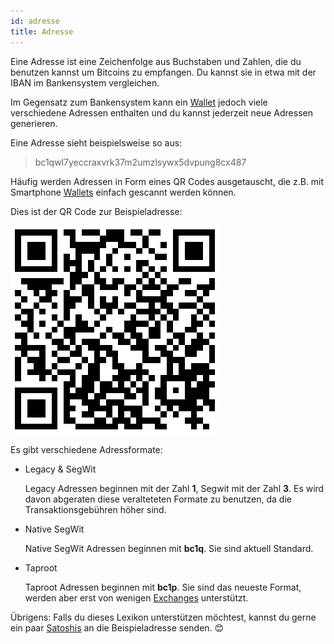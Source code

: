 ```yaml
---
id: adresse
title: Adresse
---
```


Eine Adresse ist eine Zeichenfolge aus Buchstaben und Zahlen, die du benutzen kannst um Bitcoins zu empfangen. Du kannst sie in etwa mit der IBAN im Bankensystem vergleichen.

Im Gegensatz zum Bankensystem kann ein [Wallet](../w/wallet) jedoch viele verschiedene Adressen enthalten und du kannst jederzeit neue Adressen generieren.

Eine Adresse sieht beispielsweise so aus:

> bc1qwl7yeccraxvrk37m2umzlsywx5dvpung8cx487

Häufig werden Adressen in Form eines QR Codes ausgetauscht, die z.B. mit Smartphone [Wallets](../w/wallet) einfach gescannt werden können.

Dies ist der QR Code zur Beispieladresse:

![QR Code der Beispieladresse](../../static/adresse-qr-code.png)

Es gibt verschiedene Adressformate:

- Legacy & SegWit

  Legacy Adressen beginnen mit der Zahl **1**, Segwit mit der Zahl **3**. Es wird davon abgeraten diese veralteteten Formate zu benutzen, da die Transaktionsgebühren höher sind.

- Native SegWit

  Native SegWit Adressen beginnen mit **bc1q**. Sie sind aktuell Standard.

- Taproot

  Taproot Adressen beginnen mit **bc1p**. Sie sind das neueste Format, werden aber erst von wenigen [Exchanges](../e/exchange) unterstützt.

Übrigens: Falls du dieses Lexikon unterstützen möchtest, kannst du gerne ein paar [Satoshis](../s/satoshi) an die Beispieladresse senden. 😊
